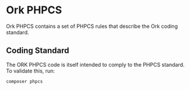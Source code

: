 # Ork PHPCS

Ork PHPCS contains a set of PHPCS rules that describe the Ork coding standard.

## Coding Standard

The ORK PHPCS code is itself intended to comply to the PHPCS standard. To
validate this, run:

    composer phpcs

